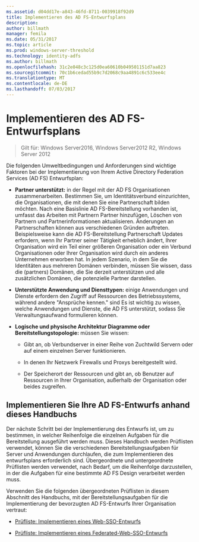 ```yaml
---
ms.assetid: d04dd17e-a843-46fd-8711-0039918f92d9
title: Implementieren des AD FS-Entwurfsplans
description: 
author: billmath
manager: femila
ms.date: 05/31/2017
ms.topic: article
ms.prod: windows-server-threshold
ms.technology: identity-adfs
ms.author: billmath
ms.openlocfilehash: 31c2e048c3c125d0ea60610b049501151d7aa823
ms.sourcegitcommit: 70c1b6cedad55b9c7d2068c9aa4891c6c533ee4c
ms.translationtype: MT
ms.contentlocale: de-DE
ms.lasthandoff: 07/03/2017
---
```

# <a name="implementing-your-ad-fs-design-plan"></a>Implementieren des AD FS-Entwurfsplans

>Gilt für: Windows Server2016, Windows Server2012 R2, Windows Server 2012

Die folgenden Umweltbedingungen und Anforderungen sind wichtige Faktoren bei der Implementierung von Ihrem Active Directory Federation Services \(AD FS\) Entwurfsplan:  
  
-   **Partner unterstützt:** in der Regel mit der AD FS Organisationen zusammenarbeiten. Bestimmen Sie, um Identitätsverbund einzurichten, die Organisationen, die mit denen Sie eine Partnerschaft bilden möchten. Nach eine Basislinie AD FS-Bereitstellung vorhanden ist, umfasst das Arbeiten mit Partnern Partner hinzufügen, Löschen von Partnern und Partnerinformationen aktualisieren. Änderungen an Partnerschaften können aus verschiedenen Gründen auftreten. Beispielsweise kann die AD FS-Bereitstellung Partnerschaft Updates erfordern, wenn Ihr Partner seiner Tätigkeit erheblich ändert, Ihrer Organisation wird ein Teil einer größeren Organisation oder ein Verbund Organisationen oder Ihrer Organisation wird durch ein anderes Unternehmen erworben hat. In jedem Szenario, in dem Sie die Identitäten aus mehreren Domänen verbinden, müssen Sie wissen, dass die \(partners\) Domänen, die Sie derzeit unterstützen und alle zusätzlichen Domänen, die potenzielle Partner darstellen.  
  
-   **Unterstützte Anwendung und Diensttypen:** einige Anwendungen und Dienste erfordern den Zugriff auf Ressourcen des Betriebssystems, während andere "Ansprüche kennen." sind Es ist wichtig zu wissen, welche Anwendungen und Dienste, die AD FS unterstützt, sodass Sie Verwaltungsaufwand formulieren können.  
  
-   **Logische und physische Architektur Diagramme oder Bereitstellungstopologie:** müssen Sie wissen:  
  
    -   Gibt an, ob Verbundserver in einer Reihe von Zuchtwild Servern oder auf einem einzelnen Server funktionieren.  
  
    -   In denen Ihr Netzwerk Firewalls und Proxys bereitgestellt wird.  
  
    -   Der Speicherort der Ressourcen und gibt an, ob Benutzer auf Ressourcen in Ihrer Organisation, außerhalb der Organisation oder beides zugreifen.  
  
## <a name="how-to-implement-your-ad-fs-design-using-this-guide"></a>Implementieren Sie Ihre AD FS-Entwurfs anhand dieses Handbuchs  
Der nächste Schritt bei der Implementierung des Entwurfs ist, um zu bestimmen, in welcher Reihenfolge die einzelnen Aufgaben für die Bereitstellung ausgeführt werden muss. Dieses Handbuch werden Prüflisten verwendet, können Sie die verschiedenen Bereitstellungsaufgaben für Server und Anwendungen durchlaufen, die zum Implementieren des entwurfsplans erforderlich sind. Übergeordnete und untergeordnete Prüflisten werden verwendet, nach Bedarf, um die Reihenfolge darzustellen, in der die Aufgaben für eine bestimmte AD FS Design verarbeitet werden muss.  
  
Verwenden Sie die folgenden übergeordneten Prüflisten in diesem Abschnitt des Handbuchs, mit der Bereitstellungsaufgaben für die Implementierung der bevorzugten AD FS-Entwurfs Ihrer Organisation vertraut:  
  
-   [Prüfliste: Implementieren eines Web-SSO-Entwurfs](Checklist--Implementing-a-Web-SSO-Design.md)  
  
-   [Prüfliste: Implementieren eines Federated-Web-SSO-Entwurfs](Checklist--Implementing-a-Federated-Web-SSO-Design.md)  
